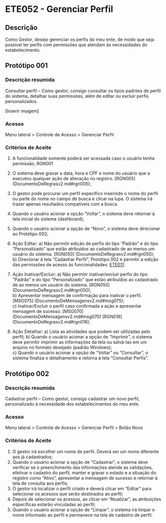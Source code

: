# ETE052 - Gerenciar Perfil <!-- Estou criando do zero este .md de acordo com o docx. -->

## Descrição
Como Gestor, desejo gerenciar os perfis do meu ente, de modo que seja possível ter perfis com permissões que atendam às necessidades do estabelecimento. 

## Protótipo 001  

### Descrição resumida
Consultar perfil – Como gestor, consigo consultar os tipos padrões de perfil do sistema, detalhar suas permissões, além de editar ou excluir perfis personalizados. 

[Inserir imagem]

### Acesso 
Menu lateral > Controle de Acesso > Gerenciar Perfil 

### Critérios de Aceite 

1. A funcionalidade somente poderá ser acessada caso o usuário tenha permissão; RGN001 
2. O sistema deve gravar a data, hora e CPF e nome do usuário que a executou qualquer ação de alteração no registro. [RGN005] (DocumentoDeRegrasv2.md#rgn005);
3. O gestor pode procurar um perfil específico inserindo o nome do perfil ou parte do nome no campo de busca e clicar na lupa. O sistema irá trazer apenas resultados compatíveis com a busca. 
4. Quando o usuário acionar a opção “Voltar”, o sistema deve retornar à tela inicial do sistema (dashboard);  
5. Quando o usuário acionar a opção de “Novo”, o sistema deve direcionar ao Protótipo 002; 
6. Ação Editar: 
    a) Não permitir edição de perfis do tipo “Padrão” e do tipo “Personalizado” que estão atribuídos ao cadastrado de ao menos um usuário do sistema. [RGN050] (DocumentoDeRegrasv2.md#rgn050);  
    b) Direcionar à tela “Cadastrar Perfil”, Protótipo 002 e permitir a edição das permissões de acesso às funcionalidades. [ETE011](ETE011.md).  

7. Ação Inativar/Excluir: 
    a) Não permitir inativar/excluir perfis do tipo “Padrão” e do tipo “Personalizado” que estão atribuídos ao cadastrado de ao menos um usuário do sistema. [RGN050] (DocumentoDeRegrasv2.md#rgn050);   
    b) Apresentar mensagem de confirmação para inativar o perfil. [MSG075]  (DocumentoDeMensagensv2.md#msg075);  
    c) Inativar/Excluir o perfil caso confirmada a ação e apresentar mensagem de sucesso. [MSG070] (DocumentoDeMensagensv2.md#msg070) [RGN016] (DocumentoDeRegrasv2.md#rgn016);   

8. Ação Detalhar: 
    a) Lista as atividades que podem ser utilizadas pelo perfil; 
    b) Quando o usuário acionar a opção de “Imprimir”, o sistema deve permitir imprimir as  informações da tela ou salvá-las em um arquivo no formato desejado (padrão Windows);  
    c) Quando o usuário acionar a opção de “Voltar” ou “Consultar”, o sistema finaliza o detalhamento e retorna à tela “Consultar Perfis”.  

## Protótipo 002 

### Descrição resumida 
Cadastrar perfil – Como gestor, consigo cadastrar um novo perfil, personalizado à necessidade dos estabelecimentos do meu ente. 

### Acesso 
Menu lateral > Controle de Acesso > Gerenciar Perfil > Botão Novo 

### Critérios de Aceite 

1. O gestor irá escolher um nome de perfil. Deverá ser um nome diferente aos já cadastrados;  
2. Quando o usuário acionar a opção de “Cadastrar”, o sistema deve verificar se o preenchimento das informações atende às validações, efetivar o cadastro do perfil, manter e gravar o estado e a situação do registro como “Ativo”, apresentar a mensagem de sucesso e retornar à tela de consulta aos perfis; 
3. O gestor irá localizar o perfil criado e deverá clicar em “Editar” para selecionar os acessos que serão destinados ao perfil; 
4. Depois de selecionar os acessos, ao clicar em “Atualizar”, as atribuições específicas estarão vinculadas ao perfil; 
5. Quando o usuário acionar a opção de “Limpar”, o sistema irá limpar o nome informado ao perfil e permanece na tela de cadastro de perfil.  

 
